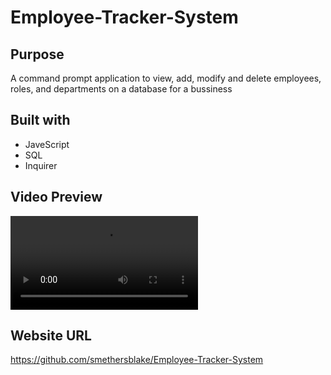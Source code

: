 # Employee-Tracker-System

## Purpose

A command prompt application to view, add, modify and delete employees, roles, and departments on a database for a bussiness

## Built with

- JaveScript
- SQL
- Inquirer

## Video Preview

![Employee Tracker](./assets/file_1.mp4)

## Website URL

https://github.com/smethersblake/Employee-Tracker-System
